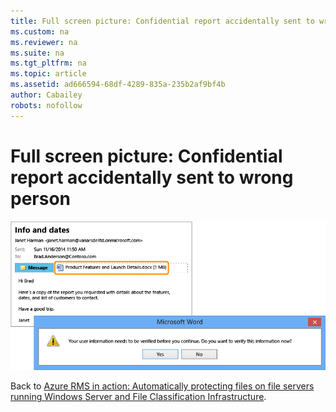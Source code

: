 ```yaml
---
title: Full screen picture: Confidential report accidentally sent to wrong person
ms.custom: na
ms.reviewer: na
ms.suite: na
ms.tgt_pltfrm: na
ms.topic: article
ms.assetid: ad666594-68df-4289-835a-235b2af9bf4b
author: Cabailey
robots: nofollow
---
```

# Full screen picture: Confidential report accidentally sent to wrong person
![](./media/AzRMS_FCI_Email.png)

Back to [Azure RMS in action: Automatically protecting files on file servers running Windows Server and File Classification Infrastructure](http://technet.microsoft.com/library/jj585026.aspx).

